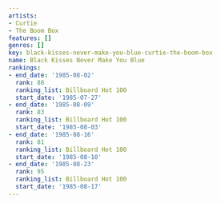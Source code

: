 ```yaml
---
artists:
- Curtie
- The Boom Box
features: []
genres: []
key: black-kisses-never-make-you-blue-curtie-the-boom-box
name: Black Kisses Never Make You Blue
rankings:
- end_date: '1985-08-02'
  rank: 88
  ranking_list: Billboard Hot 100
  start_date: '1985-07-27'
- end_date: '1985-08-09'
  rank: 83
  ranking_list: Billboard Hot 100
  start_date: '1985-08-03'
- end_date: '1985-08-16'
  rank: 81
  ranking_list: Billboard Hot 100
  start_date: '1985-08-10'
- end_date: '1985-08-23'
  rank: 95
  ranking_list: Billboard Hot 100
  start_date: '1985-08-17'
---
```


